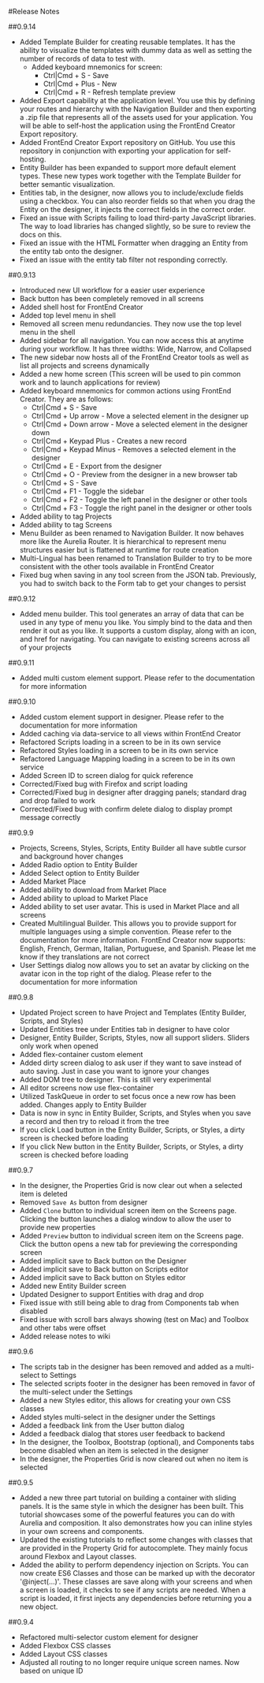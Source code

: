 #Release Notes

##0.9.14
- Added Template Builder for creating reusable templates. It has the ability to visualize the templates with dummy data as well as setting the number of records of data to test with.
  - Added keyboard mnemonics for screen:
    - Ctrl|Cmd + S - Save
    - Ctrl|Cmd + Plus - New
    - Ctrl|Cmd + R - Refresh template preview
- Added Export capability at the application level. You use this by defining your routes and hierarchy with the Navigation Builder and then exporting a .zip file that represents all of the assets used for your application. You will be able to self-host the application using the FrontEnd Creator Export repository.
- Added FrontEnd Creator Export repository on GitHub. You use this repository in conjunction with exporting your application for self-hosting.
- Entity Builder has been expanded to support more default element types. These new types work together with the Template Builder for better semantic visualization. 
- Entities tab, in the designer, now allows you to include/exclude fields using a checkbox. You can also reorder fields so that when you drag the Entity on the designer, it injects the correct fields in the correct order.
- Fixed an issue with Scripts failing to load third-party JavaScript libraries. The way to load libraries has changed slightly, so be sure to review the docs on this.
- Fixed an issue with the HTML Formatter when dragging an Entity from the entity tab onto the designer.
- Fixed an issue with the entity tab filter not responding correctly.

##0.9.13
- Introduced new UI workflow for a easier user experience
- Back button has been completely removed in all screens
- Added shell host for FrontEnd Creator
- Added top level menu in shell
- Removed all screen menu redundancies. They now use the top level menu in the shell
- Added sidebar for all navigation. You can now access this at anytime during your workflow. It has three widths: Wide, Narrow, and Collapsed
- The new sidebar now hosts all of the FrontEnd Creator tools as well as list all projects and screens dynamically
- Added a new home screen (This screen will be used to pin common work and to launch applications for review)
- Added keyboard mnemonics for common actions using FrontEnd Creator. They are as follows:
  - Ctrl|Cmd + S - Save
  - Ctrl|Cmd + Up arrow - Move a selected element in the designer up
  - Ctrl|Cmd + Down arrow - Move a selected element in the designer down
  - Ctrl|Cmd + Keypad Plus - Creates a new record
  - Ctrl|Cmd + Keypad Minus - Removes a selected element in the designer
  - Ctrl|Cmd + E - Export from the designer
  - Ctrl|Cmd + O - Preview from the designer in a new browser tab
  - Ctrl|Cmd + S - Save
  - Ctrl|Cmd + F1 - Toggle the sidebar
  - Ctrl|Cmd + F2 - Toggle the left panel in the designer or other tools
  - Ctrl|Cmd + F3 - Toggle the right panel in the designer or other tools
- Added ability to tag Projects
- Added ability to tag Screens
- Menu Builder as been renamed to Navigation Builder. It now behaves more like the Aurelia Router. It is hierarchical to represent menu structures easier but is flattened at runtime for route creation
- Multi-Lingual has been renamed to Translation Builder to try to be more consistent with the other tools available in FrontEnd Creator
- Fixed bug when saving in any tool screen from the JSON tab. Previously, you had to switch back to the Form tab to get your changes to persist

##0.9.12
- Added menu builder. This tool generates an array of data that can be used in any type of menu you like. You simply bind to the data and then render it out as you like. It supports a custom display, along with an icon, and href for navigating. You can navigate to existing screens across all of your projects

##0.9.11
- Added multi custom element support. Please refer to the documentation for more information

##0.9.10
- Added custom element support in designer. Please refer to the documentation for more information
- Added caching via data-service to all views within FrontEnd Creator
- Refactored Scripts loading in a screen to be in its own service
- Refactored Styles loading in a screen to be in its own service
- Refactored Language Mapping loading in a screen to be in its own service
- Added Screen ID to screen dialog for quick reference
- Corrected/Fixed bug with Firefox and script loading
- Corrected/Fixed bug in designer after dragging panels; standard drag and drop failed to work
- Corrected/Fixed bug with confirm delete dialog to display prompt message correctly

##0.9.9
- Projects, Screens, Styles, Scripts, Entity Builder all have subtle cursor and background hover changes
- Added Radio option to Entity Builder
- Added Select option to Entity Builder
- Added Market Place
- Added ability to download from Market Place
- Added ability to upload to Market Place
- Added ability to set user avatar. This is used in Market Place and all screens
- Created Multilingual Builder. This allows you to provide support for multiple languages using a simple convention. Please refer to the documentation for more information. FrontEnd Creator now supports: English, French, German, Italian, Portuguese, and Spanish. Please let me know if they translations are not correct
- User Settings dialog now allows you to set an avatar by clicking on the avatar icon in the top right of the dialog. Please refer to the documentation for more information

##0.9.8
- Updated Project screen to have Project and Templates (Entity Builder, Scripts, and Styles)
- Updated Entities tree under Entities tab in designer to have color
- Designer, Entity Builder, Scripts, Styles, now all support sliders. Sliders only work when opened
- Added flex-container custom element
- Added dirty screen dialog to ask user if they want to save instead of auto saving. Just in case you want to ignore your changes
- Added DOM tree to designer. This is still very experimental
- All editor screens now use flex-container
- Utilized TaskQueue in order to set focus once a new row has been added. Changes apply to Entity Builder
- Data is now in sync in Entity Builder, Scripts, and Styles when you save a record and then try to reload it from the tree
- If you click Load button in the Entity Builder, Scripts, or Styles, a dirty screen is checked before loading
- If you click New button in the Entity Builder, Scripts, or Styles, a dirty screen is checked before loading

##0.9.7
- In the designer, the Properties Grid is now clear out when a selected item is deleted
- Removed `Save As` button from designer
- Added `Clone` button to individual screen item on the Screens page. Clicking the button launches a dialog window to allow the user to provide new properties
- Added `Preview` button to individual screen item on the Screens page. Click the button opens a new tab for previewing the corresponding screen
- Added implicit save to Back button on the Designer
- Added implicit save to Back button on Scripts editor
- Added implicit save to Back button on Styles editor
- Added new Entity Builder screen
- Updated Designer to support Entities with drag and drop
- Fixed issue with still being able to drag from Components tab when disabled
- Fixed issue with scroll bars always showing (test on Mac) and Toolbox and other tabs were offset
- Added release notes to wiki

##0.9.6
- The scripts tab in the designer has been removed and added as a multi-select to Settings
- The selected scripts footer in the designer has been removed in favor of the multi-select under the Settings
- Added a new Styles editor, this allows for creating your own CSS classes
- Added styles multi-select in the designer under the Settings
- Added a feedback link from the User button dialog
- Added a feedback dialog that stores user feedback to backend
- In the designer, the Toolbox, Bootstrap (optional), and Components tabs become disabled when an item is selected in the designer
- In the designer, the Properties Grid is now cleared out when no item is selected

##0.9.5
- Added a new three part tutorial on building a container with sliding panels. It is the same style in which the designer has been built. This tutorial showcases some of the powerful features you can do with Aurelia and composition. It also demonstrates how you can inline styles in your own screens and components.
- Updated the existing tutorials to reflect some changes with classes that are provided in the Property Grid for autocomplete. They mainly focus around Flexbox and Layout classes.
- Added the ability to perform dependency injection on Scripts. You can now create ES6 Classes and those can be marked up with the decorator '@inject(...)'. These classes are save along with your screens and when a screen is loaded, it checks to see if any scripts are needed. When a script is loaded, it first injects any dependencies before returning you a new object.

##0.9.4
- Refactored multi-selector custom element for designer
- Added Flexbox CSS classes
- Added Layout CSS classes
- Adjusted all routing to no longer require unique screen names. Now based on unique ID